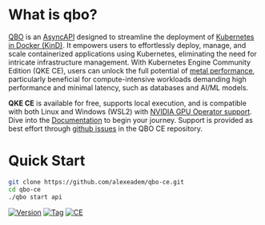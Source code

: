 # What is qbo?

[QBO](https://www.qbo.io/#/) is an [AsyncAPI](https://www.asyncapi.com/) designed to streamline the deployment of [Kubernetes in Docker (KinD)](https://kind.sigs.k8s.io/). It empowers users to effortlessly deploy, manage, and scale containerized applications using Kubernetes, eliminating the need for intricate infrastructure management. With Kubernetes Engine Community Edition (QKE CE), users can unlock the full potential of [metal performance](https://edgeuno.com/the-role-of-bare-metal-clouds-in-supporting-big-data-and-ai-applications/), particularly beneficial for compute-intensive workloads demanding high performance and minimal latency, such as databases and AI/ML models.

**QKE CE** is available for free, supports local execution, and is compatible with both Linux and Windows (WSL2) with [NVIDIA GPU Operator support](https://docs.nvidia.com/datacenter/cloud-native/gpu-operator/latest/index.html). Dive into the [Documentation](https://docs.qbo.io/#/?id=what-is-qbo) to begin your journey. Support is provided as best effort through [github issues](https://github.com/alexeadem/qbo-ce/issues) in the QBO CE repository.

 # Quick Start

```bash
git clone https://github.com/alexeadem/qbo-ce.git
cd qbo-ce
./qbo start api 
```

[![Version](https://img.shields.io/badge/qbo-ce-blue)](https://github.com/alexeadem/qbo-ce/blob/master/CHANGELOG.mds)
[![Tag](https://img.shields.io/badge/dev-4.3.2--49c0db762-black)](https://github.com/alexeadem/qbo-ce/commits/master/docs)
[![CE](https://img.shields.io/badge/community_edition-CE-lightblue)](https://github.com/alexeadem/qbo-ce/blob/master/CHANGELOG.md)